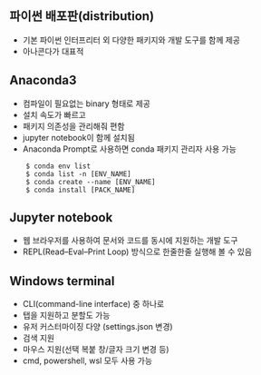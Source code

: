## 파이썬 배포판(distribution)
  - 기본 파이썬 인터프리터 외 다양한 패키지와 개발 도구를 함께 제공
  - 아나콘다가 대표적

## Anaconda3
  - 컴파일이 필요없는 binary 형태로 제공
  - 설치 속도가 빠르고 
  - 패키지 의존성을 관리해줘 편함
  - jupyter notebook이 함께 설치됨
  - Anaconda Prompt로 사용하면 conda 패키지 관리자 사용 가능
```
    $ conda env list
    $ conda list -n [ENV_NAME]
    $ conda create --name [ENV_NAME]
    $ conda install [PACK_NAME]
```

## Jupyter notebook
  - 웹 브라우저를 사용하여 문서와 코드를 동시에 지원하는 개발 도구
  - REPL(Read–Eval–Print Loop) 방식으로 한줄한줄 실행해 볼 수 있음

## Windows terminal
  - CLI(command-line interface) 중 하나로
  - 탭을 지원하고 분할도 가능
  - 유저 커스터마이징 다양 (settings.json 변경)
  - 검색 지원
  - 마우스 지원(선택 복붙 창/글자 크기 변경 등)
  - cmd, powershell, wsl 모두 사용 가능
